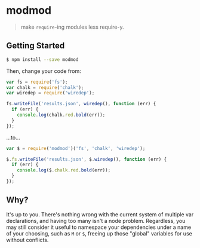 # modmod
> make `require`-ing modules less require-y.

## Getting Started

```bash
$ npm install --save modmod
```

Then, change your code from:

```js
var fs = require('fs');
var chalk = require('chalk');
var wiredep = require('wiredep');

fs.writeFile('results.json', wiredep(), function (err) {
  if (err) {
    console.log(chalk.red.bold(err));
  }
});
```

...to...

```js
var $ = require('modmod')('fs', 'chalk', 'wiredep');

$.fs.writeFile('results.json', $.wiredep(), function (err) {
  if (err) {
    console.log($.chalk.red.bold(err));
  }
});
```

## Why?

It's up to you. There's nothing wrong with the current system of multiple var declarations, and having too many isn't a node problem. Regardless, you may still consider it useful to namespace your dependencies under a name of your choosing, such as `M` or `$`, freeing up those "global" variables for use without conflicts.
